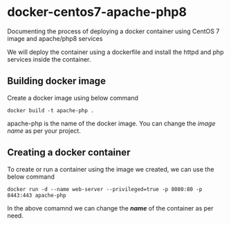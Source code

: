 # docker-centos7-apache-php8
Documenting the process of deploying a docker container using CentOS 7 image and apache/php8 services

We will deploy the container using a dockerfile and install the httpd and php services inside the container. 

## Building docker image
Create a docker image using below command 
```
docker build -t apache-php .
```
apache-php is the name of the docker image. You can change the <i>image name</i> as per your project. 

## Creating a docker container
To create or run a container using the image we created, we can use the below command
```
docker run -d --name web-server --privileged=true -p 8080:80 -p 8443:443 apache-php
```
In the above comamnd we can change the <b><i>name</i></b> of the container as per need. 
